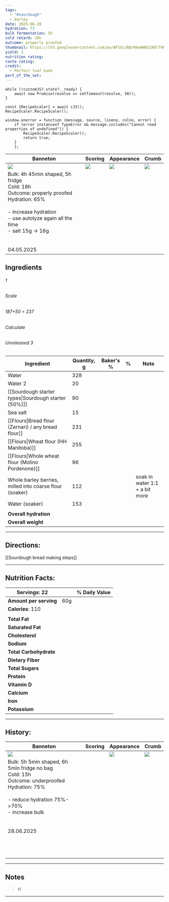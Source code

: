 ```yaml
---
tags:
  - "#sourdough"
  - barley
date: 2025-06-28
hydration: 73
bulk fermentation: 5h
cold retard: 18h
outcome: properly proofed
thumbnail: https://lh3.googleusercontent.com/pw/AP1GczNQrRAwWNB1CHDlf9EOmjj4NJoeuAsRG3UJX0qt2ch7AhLQoOM2RlrSkT__ctTi9GGw8ZxKmZzAppkPD0YR2x6pZodGPuR7E2zBUmy1YfTtUETkWLqWIiEgtuywi5-ARNpVibJZ7s1hvu9oZ8FQuHHo=w1204-h903-s-no-gm?authuser=0
yield: 1
nutrition rating: 
taste rating: 
credit:
  - Perfect loaf book
part_of_the_set:
---
```

```dataviewjs
while (!customJS?.state?._ready) { 
	await new Promise(resolve => setTimeout(resolve, 50)); 
} 

const {RecipeScaler} = await cJS();
RecipeScaler.RecipeScaler();

window.onerror = function (message, source, lineno, colno, error) {
	if (error instanceof TypeError && message.includes("Cannot read properties of undefined")) {
		RecipeScaler.RecipeScaler();
		return true;
	}
    };
```

| Banneton                                                                                                                                                                                                                             | Scoring                                                                                                                                                                                                                             | Appearance                                                                                                                                                                                                                           | Crumb                                                                                                                                                                                                                               |
| ------------------------------------------------------------------------------------------------------------------------------------------------------------------------------------------------------------------------------------ | ----------------------------------------------------------------------------------------------------------------------------------------------------------------------------------------------------------------------------------- | ------------------------------------------------------------------------------------------------------------------------------------------------------------------------------------------------------------------------------------ | ----------------------------------------------------------------------------------------------------------------------------------------------------------------------------------------------------------------------------------- |
| ![](https://lh3.googleusercontent.com/pw/AP1GczNNRMpFw74UU3_MvhMDHx5f5vAtcK6AxeiTAElKqfJtJw1L97qOUtEy3KSsNJpxslTFOGBI6Czylep2suRMHl-QR6xWql3129sQg6yMVbIg4JlfGcxVb6a8qxOYIkaSiETlu0qfCilKuqO6keeb8tEb=w1204-h903-s-no-gm?authuser=0) | ![](https://lh3.googleusercontent.com/pw/AP1GczMXjqYHfDOsdjugiTlWZq9mWSD17zM60Me3Qn7PMU95upLikml-YG18ShzOBtPRpLT1b-LyWsCBLD91qT1GPTgvIDxNT8FZ5sj_BsfiH11ZZf2moRenvYkHSy0zOsmsby2tdFd2TiSswSDvPcHBcX5R=w677-h903-s-no-gm?authuser=0) | ![](https://lh3.googleusercontent.com/pw/AP1GczNQrRAwWNB1CHDlf9EOmjj4NJoeuAsRG3UJX0qt2ch7AhLQoOM2RlrSkT__ctTi9GGw8ZxKmZzAppkPD0YR2x6pZodGPuR7E2zBUmy1YfTtUETkWLqWIiEgtuywi5-ARNpVibJZ7s1hvu9oZ8FQuHHo=w1204-h903-s-no-gm?authuser=0) | ![](https://lh3.googleusercontent.com/pw/AP1GczMUJuMLXEuH_CoN4qXsHS2OQdbvxZufnphYBOUkOevkbQkUaHRQkU_BPo0z3EyJJsaGhJ9tDxfONu_vwFhm2rT-eLWXlrCc4AU_kU8FLTkJ1ha3AVMuSuO2aDOMMT1YhrESsfC3cHRaJ1NGp7NN80xK=w797-h903-s-no-gm?authuser=0) |
| Bulk: 4h 45min shaped, 5h fridge<br>Cold: 18h<br>Outcome: properly proofed<br>Hydration: 65%<br><br>- increase hydration<br>- use autolyze again all the time<br>- salt 15g -> 16g<br><br><br>04.05.2025                             |                                                                                                                                                                                                                                     |                                                                                                                                                                                                                                      |                                                                                                                                                                                                                                     |


## Ingredients

###### 1
###### Scale
###### 187+50 = 237
###### Calculate
###### Unreleased 3

| Ingredient                                              | Quantity, g | Baker's % | %   | Note                           |
| ------------------------------------------------------- | ----------- | --------- | --- | ------------------------------ |
| Water                                                   | 328         |           |     |                                |
| Water 2                                                 | 20          |           |     |                                |
| [[Sourdough starter types\|Sourdough starter (50%)]]    | 90          |           |     |                                |
| Sea salt                                                | 15          |           |     |                                |
| [[Flours\|Bread flour (Zernari) / any bread flour]]     | 231         |           |     |                                |
| [[Flours\|Wheat flour (HH Manitoba)]]                   | 255         |           |     |                                |
| [[Flours\|Whole wheat flour (Molino Pordenone)]]        | 96          |           |     |                                |
| Whole barley berries, milled into coarse flour (soaker) | 112         |           |     | soak in water 1:1 + a bit more |
| Water (soaker)                                          | 153         |           |     |                                |
|                                                         |             |           |     |                                |
| **Overall hydration**                                   |             |           |     |                                |
| **Overall weight**                                      |             |           |     |                                |





---
## Directions:

[[Sourdough bread making steps]]

---
## Nutrition Facts:

| **Servings:** 22       |       | % Daily Value |
| ---------------------- | ----- | ------------- |
| **Amount per serving** | 60g   |               |
| **Calories**: 110      |       |               |
|                        |       |               |
| **Total Fat**          |       |               |
| **Saturated Fat**      |       |               |
| **Cholesterol**        |       |               |
| **Sodium**             |       |               |
| **Total Carbohydrate** |       |               |
| **Dietary Fiber**      |       |               |
| **Total Sugars**       |       |               |
| **Protein**            |       |               |
| **Vitamin D**          |       |               |
| **Calcium**            |       |               |
| **Iron**               |       |               |
| **Potassium**          |       |               |

---
## History:

| Banneton                                                                                                                                                                                                                             | Scoring | Appearance                                                                                                                                                                                                                           | Crumb                                                                                                                                                                                                                                |
| ------------------------------------------------------------------------------------------------------------------------------------------------------------------------------------------------------------------------------------ | ------- | ------------------------------------------------------------------------------------------------------------------------------------------------------------------------------------------------------------------------------------ | ------------------------------------------------------------------------------------------------------------------------------------------------------------------------------------------------------------------------------------ |
| ![](https://lh3.googleusercontent.com/pw/AP1GczOTUbuu3pE63sKIZ5mOVwh0jppd1D1OouuKpuIhGPxWGSUQyAswhqf4hrFYAy2So3DO0x-v3Us9GFZ89-CPCGrmM1zT_vi53SFTyvmlPIv58Y9XwHgg2LLpj3bxZvTIM3wHOJOhVwVUyIfoX5Y_KRc1=w1280-h960-s-no-gm?authuser=0) |         | ![](https://lh3.googleusercontent.com/pw/AP1GczMl4Tg-lO5_Xdqqb0dcF4ZONAZjyEPNTRVia_8BaeaefNZeWQs6dzhe6Fegf0X_NdrRM2HwcAVlj8ImyP6evUuh73jaoJjq1HiAFca4RkiiZCxzhFcyxmWjBtxMVivDPCla6VhBkt0RHCWPsP3ECa5w=w1280-h960-s-no-gm?authuser=0) | ![](https://lh3.googleusercontent.com/pw/AP1GczMtpxQTuYDSaPY4xKvLcVd31CRr1MzMjy56ifPqzF3KHB1WdfO2mF5U5-ILDiLO4HLD8W9kGCXEB1maaaRpK-Gl9CGsGKOTByyWsDjtIe47csHxMnO8acbYBLUQl5eC5m89EmyikRNa_AIcszhh75h4=w929-h1239-s-no-gm?authuser=0) |
| Bulk: 5h 5min shaped, 6h 5min fridge no bag<br>Cold: 15h<br>Outcome: underproofed<br>Hydration: 75%<br><br>- reduce hydration 75%->70%<br>- increase bulk<br><br><br>28.06.2025                                                      |         |                                                                                                                                                                                                                                      |                                                                                                                                                                                                                                      |
|                                                                                                                                                                                                                                      |         |                                                                                                                                                                                                                                      |                                                                                                                                                                                                                                      |
|                                                                                                                                                                                                                                      |         |                                                                                                                                                                                                                                      |                                                                                                                                                                                                                                      |
|                                                                                                                                                                                                                                      |         |                                                                                                                                                                                                                                      |                                                                                                                                                                                                                                      |
|                                                                                                                                                                                                                                      |         |                                                                                                                                                                                                                                      |                                                                                                                                                                                                                                      |
|                                                                                                                                                                                                                                      |         |                                                                                                                                                                                                                                      |                                                                                                                                                                                                                                      |
|                                                                                                                                                                                                                                      |         |                                                                                                                                                                                                                                      |                                                                                                                                                                                                                                      |
|                                                                                                                                                                                                                                      |         |                                                                                                                                                                                                                                      |                                                                                                                                                                                                                                      |
|                                                                                                                                                                                                                                      |         |                                                                                                                                                                                                                                      |                                                                                                                                                                                                                                      |
|                                                                                                                                                                                                                                      |         |                                                                                                                                                                                                                                      |                                                                                                                                                                                                                                      |
|                                                                                                                                                                                                                                      |         |                                                                                                                                                                                                                                      |                                                                                                                                                                                                                                      |
|                                                                                                                                                                                                                                      |         |                                                                                                                                                                                                                                      |                                                                                                                                                                                                                                      |
|                                                                                                                                                                                                                                      |         |                                                                                                                                                                                                                                      |                                                                                                                                                                                                                                      |

---
## Notes

> H

---



